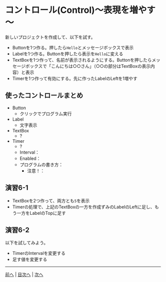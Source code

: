 # コントロール(Control)～表現を増やす～

新しいプロジェクトを作成して、以下を試す。

- Buttonを1つ作る。押したら`Hello`とメッセージボックスで表示
- Labelを1つ作る。Buttonを押したら表示を`Hello`に変える
- TextBoxを1つ作って、名前が表示されるようにする。Buttonを押したらメッセージボックスで「こんにちは○○さん」（○○の部分はTextBoxの表示内容）と表示
- Timerを1つ作って有効にする。先に作ったLabelのLeftを1増やす

## 使ったコントロールまとめ

- Button
  - クリックでプログラム実行
- Label
  - 文字表示
- TextBox
  - ?
- Timer
  - ?
  - Interval：
  - Enabled：
  - プログラムの書き方：
    - 注意！：

## 演習6-1

- TextBoxを2つ作って、両方とも`5`を表示
- Timerの処理で、上記のTextBoxの一方を作成ずみのLabelのLeftに足し、もう一方をLabelのTopに足す

## 演習6-2

以下を試してみよう。

- TimerのIntervalを変更する
- 足す値を変更する

---

[前へ](05.md) | [目次へ](README.md#%E7%9B%AE%E6%AC%A1) | [次へ](07.md)
